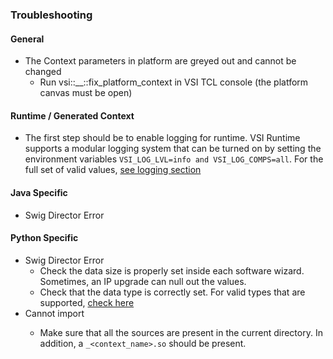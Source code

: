 ### Troubleshooting

#### General
- The Context parameters in platform are greyed out and cannot be changed
	- Run vsi::__::fix_platform_context in VSI TCL console (the platform canvas must be open)

#### Runtime / Generated Context
- The first step should be to enable logging for runtime. VSI Runtime supports a modular logging system that can be turned on by setting the environment variables `VSI_LOG_LVL=info and VSI_LOG_COMPS=all`. For the full set of valid values, [see logging section](/runtime/logging)

#### Java Specific

- Swig Director Error

#### Python Specific

- Swig Director Error
	- Check the data size is properly set inside each software wizard. Sometimes, an IP upgrade can null out the values.
	- Check that the data type is correctly set. For valid types that are supported, [check here](/runtime/sw_wizard)
- Cannot import <name of module>
	- Make sure that all the sources are present in the current directory. In addition, a `_<context_name>.so` should be present.
